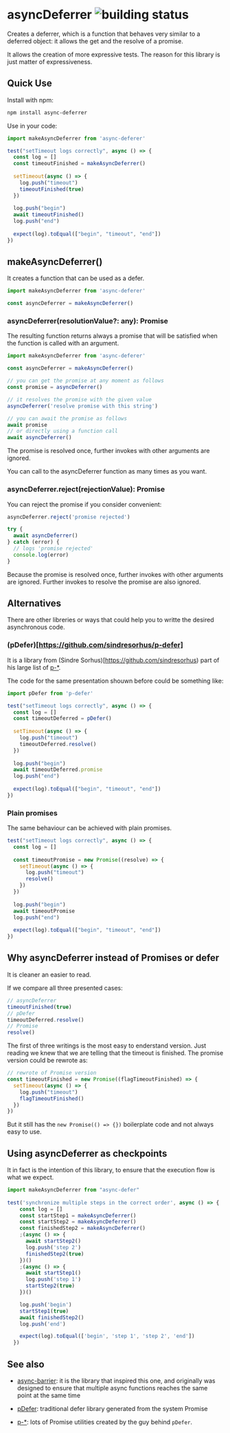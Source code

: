 asyncDeferrer ![building status](https://api.travis-ci.org/drpicox/async-deferrer.svg?branch=master)
=============

Creates a deferrer, which is 
a function that behaves very similar to a deferred object:
it allows the get and the resolve of a promise.

It allows the creation of more expressive tests.
The reason for this library is just matter of expressiveness.


Quick Use
---------

Install with npm:

```bash
npm install async-deferrer
```

Use in your code:

```javascript
import makeAsyncDeferrer from 'async-deferer'

test("setTimeout logs correctly", async () => {
  const log = []
  const timeoutFinished = makeAsyncDeferrer()
 
  setTimeout(async () => {
    log.push("timeout")
    timeoutFinished(true)
  })
 
  log.push("begin")
  await timeoutFinished()
  log.push("end")
 
  expect(log).toEqual(["begin", "timeout", "end"])
})
```


makeAsyncDeferrer()
-------------------

It creates a function that can be used as a defer.

```javascript
import makeAsyncDeferrer from 'async-deferer'

const asyncDeferrer = makeAsyncDeferrer()
```

### asyncDeferrer(resolutionValue?: any): Promise

The resulting function returns always a promise that
will be satisfied when the function is called with an argument.

```javascript
import makeAsyncDeferrer from 'async-deferer'

const asyncDeferrer = makeAsyncDeferrer()

// you can get the promise at any moment as follows
const promise = asyncDeferrer()

// it resolves the promise with the given value
asyncDeferrer('resolve promise with this string')

// you can await the promise as follows
await promise
// or directly using a function call
await asyncDeferrer()
```

The promise is resolved once, 
further invokes with other arguments 
are ignored.

You can call to the asyncDeferrer function as many times as you want.


### asyncDeferrer.reject(rejectionValue): Promise

You can reject the promise if you consider convenient:

```javascript
asyncDeferrer.reject('promise rejected')

try {
  await asyncDeferrer()
} catch (error) {
  // logs 'promise rejected'
  console.log(error)
}
```

Because the promise is resolved once, 
further invokes with other arguments 
are ignored. 
Further invokes to resolve the promise 
are also ignored.


Alternatives
------------

There are other libreries or ways
that could help you to writte the desired
asynchronous code.

### (pDefer)[https://github.com/sindresorhus/p-defer]

It is a library from (Sindre Sorhus)[https://github.com/sindresorhus)
part of his large list of [p-*](https://github.com/sindresorhus/promise-fun).

The code for the same presentation shouwn before could be something like:

```javascript
import pDefer from 'p-defer'

test("setTimeout logs correctly", async () => {
  const log = []
  const timeoutDeferred = pDefer()
 
  setTimeout(async () => {
    log.push("timeout")
    timeoutDeferred.resolve()
  })
 
  log.push("begin")
  await timeoutDeferred.promise
  log.push("end")
 
  expect(log).toEqual(["begin", "timeout", "end"])
})
```

### Plain promises

The same behaviour can be achieved with plain promises. 

```javascript
test("setTimeout logs correctly", async () => {
  const log = []
 
  const timeoutPromise = new Promise((resolve) => {
    setTimeout(async () => {
      log.push("timeout")
      resolve()
    })
  })
 
  log.push("begin")
  await timeoutPromise
  log.push("end")
 
  expect(log).toEqual(["begin", "timeout", "end"])
})
```


Why asyncDeferrer instead of Promises or defer
-------------------------------------------------

It is cleaner an easier to read.

If we compare all three presented cases:

```javascript
// asyncDeferrer
timeoutFinished(true)
// pDefer
timeoutDeferred.resolve()
// Promise
resolve()
```

The first of three writings is the most easy to enderstand version.
Just reading we knew that we are telling that the timeout is finished.
The promise version could be rewrote as:

```javascript
// rewrote of Promise version
const timeoutFinished = new Promise((flagTimeoutFinished) => {
  setTimeout(async () => {
    log.push("timeout")
    flagTimeoutFinished()
  })
})
```

But it still has the `new Promise(() => {})` boilerplate code
and not always easy to use.


Using asyncDeferrer as checkpoints
----------------------------------

It in fact is the intention of this library, 
to ensure that the execution flow is what we expect.

```javascript
import makeAsyncDeferrer from "async-defer"
 
test('synchronize multiple steps in the correct order', async () => {
    const log = []
    const startStep1 = makeAsyncDeferrer()
    const startStep2 = makeAsyncDeferrer()
    const finishedStep2 = makeAsyncDeferrer()
    ;(async () => {
      await startStep2()
      log.push('step 2')
      finishedStep2(true)
    })()
    ;(async () => {
      await startStep1()
      log.push('step 1')
      startStep2(true)
    })()

    log.push('begin')
    startStep1(true)
    await finishedStep2()
    log.push('end')

    expect(log).toEqual(['begin', 'step 1', 'step 2', 'end'])
  })
```


See also
--------

- [async-barrier](https://github.com/drpicox/async-barrier): 
  it is the library that inspired this one, 
  and originally was designed to 
  ensure that multiple async functions
  reaches the same point at the same time

- [pDefer](https://github.com/sindresorhus/p-defer): 
  traditional defer library generated from the system Promise

- [p-*](https://github.com/sindresorhus/promise-fun):
  lots of Promise utilities created by the guy behind `pDefer`.
